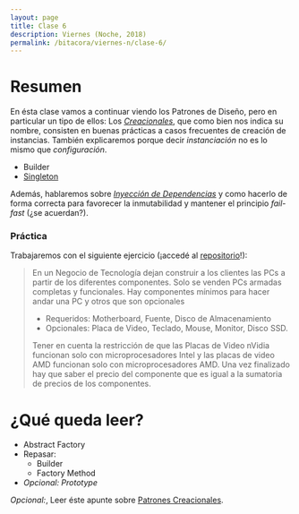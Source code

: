 ```yaml
---
layout: page
title: Clase 6
description: Viernes (Noche, 2018)
permalink: /bitacora/viernes-n/clase-6/
---
```

# Resumen
En ésta clase vamos a continuar viendo los Patrones de Diseño, pero en particular un tipo de ellos: Los [_Creacionales_](https://docs.google.com/document/d/193WbUewu9RvK8Nv9orpxSoXeVA3R5Az1uYHhg8NRMtQ/edit#heading=h.6ya5si9ipi77), que como bien nos indica su nombre, consisten en buenas prácticas a casos frecuentes de creación de instancias.
También explicaremos porque decir _instanciación_ no es lo mismo que _configuración_.
  - Builder
  - [Singleton](https://sourcemaking.com/design_patterns/singleton)

Además, hablaremos sobre [_Inyección de Dependencias_](https://docs.google.com/document/d/1GsW-hVF0XR76KunDILqkltyE1KIBvj3ldCCkyStjne0/edit#heading=h.niaj9skgl3x9) y como hacerlo de forma correcta para favorecer la inmutabilidad y mantener el principio _fail-fast_ (¿se acuerdan?).

### Práctica

Trabajaremos con el siguiente ejercicio (¡accedé al [repositorio](https://github.com/dds-utn/computers)!):

> En un Negocio de Tecnología dejan construir a los clientes las PCs a partir de los diferentes componentes. Solo se venden PCs armadas completas y funcionales.
> Hay componentes mínimos para hacer andar una PC y otros que son opcionales
> - Requeridos: Motherboard, Fuente, Disco de Almacenamiento
> - Opcionales: Placa de Video, Teclado, Mouse, Monitor, Disco SSD.
>
> Tener en cuenta la restricción de que las Placas de Video nVidia funcionan solo con microprocesadores Intel y las placas de video AMD funcionan solo con microprocesadores AMD.
> Una vez finalizado hay que saber el precio del componente que es igual a la sumatoria de precios de los componentes.

# ¿Qué queda leer?

- Abstract Factory
- Repasar:
	- Builder
	- Factory Method
- _Opcional: Prototype_
  
_Opcional:_, Leer éste apunte sobre [Patrones Creacionales](https://docs.google.com/viewer?a=v&pid=sites&srcid=ZGVmYXVsdGRvbWFpbnx1dG5kZXNpZ258Z3g6MjFiNjAzMmU4NGFkM2I4). 
